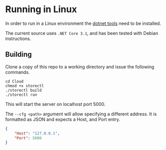 # Running in Linux

In order to run in a Linux environment the [dotnet tools](https://docs.microsoft.com/en-us/dotnet/core/install/linux) need to be installed. 

The current source uses `.NET Core 3.1`, and has been tested with Debian instructions.

## Building 

Clone a copy of this repo to a working directory and issue the following commands.

```
cd Cloud
chmod +x storectl
./storectl build
./storectl run
```

This will start the server on localhost port 5000. 

The `--cfg <path>` argument will allow specifying a different address.
It is formatted as JSON and expects a Host, and Port entry.

```.json
{
    "Host": "127.0.0.1",
    "Port": 5000
}
```
